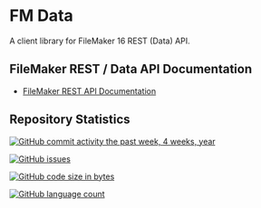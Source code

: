 # FM Data

A client library for FileMaker 16 REST (Data) API.

## FileMaker REST / Data API Documentation

- [FileMaker REST API Documentation](https://fmhelp.filemaker.com/docs/16/en/restapi/)

## Repository Statistics

[![GitHub commit activity the past week, 4 weeks, year](https://img.shields.io/github/commit-activity/y/fuzzzerd/fmdata.svg?style=flat-square)](https://github.com/fuzzzerd/fmdata/commits/master)

[![GitHub issues](https://img.shields.io/github/issues/fuzzzerd/fmdata.svg?style=flat-square)](https://github.com/fuzzzerd/fmdata/issues)

[![GitHub code size in bytes](https://img.shields.io/github/languages/code-size/fuzzzerd/fmdata.svg?style=flat-square)](https://github.com/fuzzzerd/fmdata/commits/master)

[![GitHub language count](https://img.shields.io/github/languages/count/fuzzzerd/fmdata.svg?style=flat-square)](https://github.com/fuzzzerd/fmdata/commits/master)
